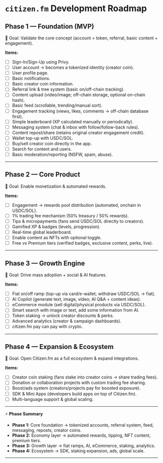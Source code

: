 # `citizen.fm` Development Roadmap

## **Phase 1 — Foundation (MVP)**

🎯 Goal: Validate the core concept (account = token, referral, basic content + engagement).

**Items:**
* [ ] Sign-In/Sign-Up using Privy.
* [ ] User account → becomes a tokenized identity (creator coin).
* [ ] User profile page.
* [ ] Basic notifications.
* [ ] Basic creator coin information.
* [ ] Referral link & tree system (basic on/off-chain tracking).
* [ ] Content upload (video/image; off-chain storage, optional on-chain hash).
* [ ] Basic feed (scrollable, trending/manual sort).
* [ ] Engagement tracking (views, likes, comments → off-chain database first).
* [ ] Simple leaderboard (XP calculated manually or periodically).
* [ ] Messaging system (chat & inbox with follow/follow-back rules).
* [ ] Content repost/share (retains original creator engagement credit).
* [ ] Wallet top-up with USDC/SOL.
* [ ] Buy/sell creator coin directly in the app.
* [ ] Search for content and users.
* [ ] Basic moderation/reporting (NSFW, spam, abuse).

---

## **Phase 2 — Core Product**

🎯 Goal: Enable monetization & automated rewards.

**Items:**

* [ ] Engagement → rewards pool distribution (automated, onchain in USDC/SOL).
* [ ] 1% trading fee mechanism (50% treasury / 50% rewards).
* [ ] Tips & micropayments (fans send USDC/SOL directly to creators).
* [ ] Gamified XP & badges (levels, progression).
* [ ] Real-time global leaderboard.
* [ ] Enable content as NFTs with optional toggle.
* [ ] Free vs Premium tiers (verified badges, exclusive content, perks, live).

---

## **Phase 3 — Growth Engine**

🎯 Goal: Drive mass adoption + social & AI features.

**Items:**

* [ ] Fiat on/off ramp (top-up via card/e-wallet; withdraw USDC/SOL → fiat).
* [ ] AI Copilot (generate text, image, video; AI Q&A + content ideas).
* [ ] eCommerce module (sell digital/physical products via USDC/SOL).
* [ ] Smart search with image or text, add some information from AI.
* [ ] Token staking → unlock creator discounts & perks.
* [ ] Advanced analytics (creator & campaign dashboards).
* [ ] citizen.fm pay can pay with crypto.

---

## **Phase 4 — Expansion & Ecosystem**

🎯 Goal: Open Citizen.fm as a full ecosystem & expand integrations.

**Items:**

* [ ] Creator coin staking (fans stake into creator coins → share trading fees).
* [ ] Donation or collaboration projects with custom trading fee sharing.
* [ ] Boost/ads system (creators/projects pay for boosted exposure).
* [ ] SDK & Mini Apps (developers build apps on top of Citizen.fm).
* [ ] Multi-language support & global scaling.

---

⚡ **Phase Summary**

* **Phase 1:** Core foundation → tokenized accounts, referral system, feed, messaging, reposts, creator coins.
* **Phase 2:** Economy layer → automated rewards, tipping, NFT content, premium tiers.
* **Phase 3:** Growth layer → fiat ramps, AI, eCommerce, staking, analytics.
* **Phase 4:** Ecosystem → SDK, staking expansion, ads, global scale.

---
